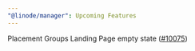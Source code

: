 ```yaml
---
"@linode/manager": Upcoming Features
---
```


Placement Groups Landing Page empty state ([#10075](https://github.com/linode/manager/pull/10075))
